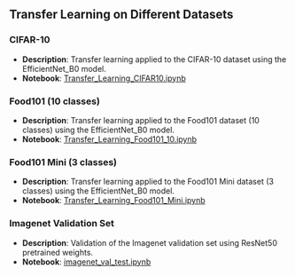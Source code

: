 ## Transfer Learning on Different Datasets

### CIFAR-10
- **Description**: Transfer learning applied to the CIFAR-10 dataset using the EfficientNet_B0 model.
- **Notebook**: [Transfer_Learning_CIFAR10.ipynb](https://github.com/Aadharsh1/ML-Deep-Learning/blob/main/Transfer_Learning_Examples/CIFAR10/Transfer_Learning_CIFAR10.ipynb)

### Food101 (10 classes)
- **Description**: Transfer learning applied to the Food101 dataset (10 classes) using the EfficientNet_B0 model.
- **Notebook**: [Transfer_Learning_Food101_10.ipynb](https://github.com/Aadharsh1/ML-Deep-Learning/blob/main/Transfer_Learning_Examples/Food101/Transfer_Learning_Food101_10.ipynb)

### Food101 Mini (3 classes)
- **Description**: Transfer learning applied to the Food101 Mini dataset (3 classes) using the EfficientNet_B0 model.
- **Notebook**: [Transfer_Learning_Food101_Mini.ipynb](https://github.com/Aadharsh1/ML-Deep-Learning/blob/main/Transfer_Learning_Examples/Food101/Transfer_Learning_Food101_Mini.ipynb)

### Imagenet Validation Set
- **Description**: Validation of the Imagenet validation set using ResNet50 pretrained weights.
- **Notebook**: [imagenet_val_test.ipynb](https://github.com/Aadharsh1/ML-Deep-Learning/blob/main/Transfer_Learning_Examples/Imagenet_Validation/imagenet_val_test.ipynb)
